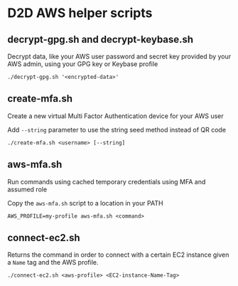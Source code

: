 # D2D AWS helper scripts

## decrypt-gpg.sh and decrypt-keybase.sh

Decrypt data, like your AWS user password and secret key provided by your
AWS admin, using your GPG key or Keybase profile

```
./decrypt-gpg.sh '<encrypted-data>'
```

## create-mfa.sh

Create a new virtual Multi Factor Authentication device for your AWS user

Add `--string` parameter to use the string seed method instead of QR code

```
./create-mfa.sh <username> [--string]
```

## aws-mfa.sh

Run commands using cached temporary credentials using MFA and assumed role

Copy the `aws-mfa.sh` script to a location in your PATH

```
AWS_PROFILE=my-profile aws-mfa.sh <command>
```

## connect-ec2.sh

Returns the command in order to connect with a certain EC2 instance given a `Name` tag and the AWS profile.

```
./connect-ec2.sh <aws-profile> <EC2-instance-Name-Tag>
```
